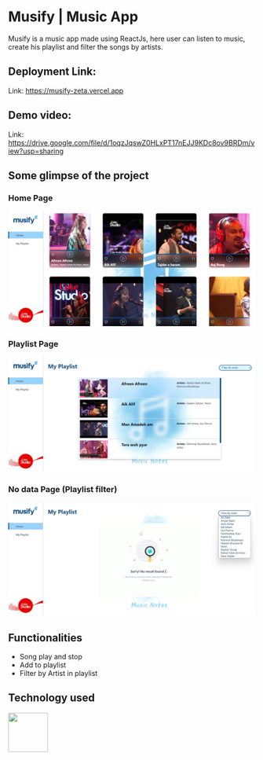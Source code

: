 # Musify | Music App

Musify is a music app made using ReactJs, here user can listen to music, create his playlist and filter the songs by artists. 

## Deployment Link:

  Link: https://musify-zeta.vercel.app
  
## Demo video:

 Link: https://drive.google.com/file/d/1oqzJqswZ0HLxPT17nEJJ9KDc8ov9BRDm/view?usp=sharing 
  

## Some glimpse of the project


### Home Page

<img src="https://github.com/Shivam2101s/images/blob/main/Musify/Home.jpg?raw=true">

### Playlist Page

<img src="https://github.com/Shivam2101s/images/blob/main/Musify/playlist.jpg?raw=true">


### No data Page (Playlist filter)

<img src="https://github.com/Shivam2101s/images/blob/main/Musify/NoData_page.jpg?raw=true">

## Functionalities

* Song play and stop 
* Add to playlist
* Filter by Artist in playlist

## Technology used

<img src="https://logos-download.com/wp-content/uploads/2016/09/React_logo_wordmark.png" width="40%" height="80px" />
